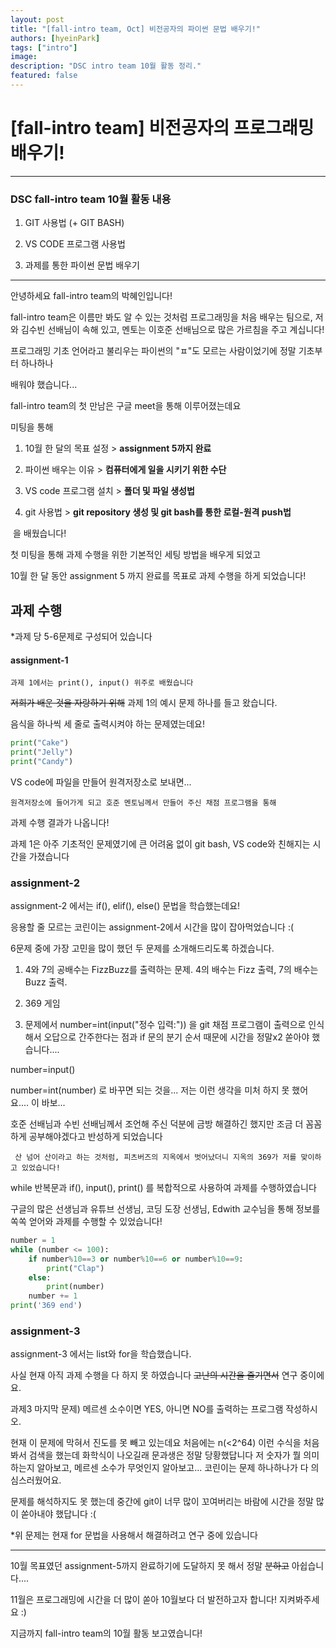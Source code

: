 ```yaml
---
layout: post
title: "[fall-intro team, Oct] 비전공자의 파이썬 문법 배우기!"
authors: [hyeinPark]
tags: ["intro"]
image: 
description: "DSC intro team 10월 활동 정리."
featured: false
---
```


# [fall-intro team] 비전공자의 프로그래밍 배우기!



------

### DSC fall-intro team 10월 활동 내용



1. GIT 사용법 (+ GIT BASH)
2. VS CODE 프로그램 사용법

3. 과제를 통한 파이썬 문법 배우기

------



안녕하세요 fall-intro team의 박혜인입니다!

fall-intro team은 이름만 봐도 알 수 있는 것처럼 프로그래밍을 처음 배우는 팀으로, 저와 김수빈 선배님이 속해 있고, 멘토는 이호준 선배님으로 많은 가르침을 주고 계십니다!

프로그래밍 기초 언어라고 불리우는 파이썬의 "ㅍ"도 모르는 사람이었기에 정말 기초부터 하나하나 

배워야 했습니다... 



fall-intro team의 첫 만남은 구글 meet을 통해 이루어졌는데요

미팅을 통해 

1. 10월 한 달의 목표  설정  > **assignment 5까지 완료**

2. 파이썬 배우는 이유 > **컴퓨터에게 일을 시키기 위한 수단**

3. VS code 프로그램 설치 > **폴더 및 파일 생성법**

4.  git 사용법 > **git repository 생성 및 git bash를 통한 로컬-원격 push법**

   ​                                                                                                         을 배웠습니다!

   

   첫 미팅을 통해 과제 수행을 위한 기본적인 세팅 방법을 배우게 되었고

   10월 한 달 동안 assignment 5 까지 완료를 목표로 과제 수행을 하게 되었습니다!

   

   

   

   ## 과제 수행

   

   *과제 당 5-6문제로 구성되어 있습니다

   

   #### assignment-1

    과제 1에서는 print(), input() 위주로 배웠습니다

   

   ~~저희가 배운 것을 자랑하기 위해~~ 과제 1의 예시 문제 하나를 들고 왔습니다. 

   

   음식을 하나씩 세 줄로 출력시켜야 하는 문제였는데요!

   

   ```python
   print("Cake")
   print("Jelly")
   print("Candy")
   ```

   

   VS code에 파일을 만들어 원격저장소로 보내면...

    원격저장소에 들어가게 되고 호준 멘토님께서 만들어 주신 채점 프로그램을 통해

   과제 수행 결과가 나옵니다!

   과제 1은 아주 기초적인 문제였기에 큰 어려움 없이 git bash, VS code와 친해지는 시간을 가졌습니다

   

   ### assignment-2

   

   assignment-2 에서는 if(), elif(), else() 문법을 학습했는데요!

   응용할 줄 모르는 코린이는 assignment-2에서 시간을 많이 잡아먹었습니다 :(

   6문제 중에 가장 고민을 많이 했던 두 문제를 소개해드리도록 하겠습니다.

   1) 4와 7의 공배수는 FizzBuzz를 출력하는 문제. 
     4의 배수는 Fizz 출력, 7의 배수는 Buzz 출력.

   2) 369 게임



   1) 문제에서 number=int(input("정수 입력:")) 을 git 채점 프로그램이 출력으로 인식해서 오답으로 간주한다는 점과 if 문의 분기 순서 때문에 시간을 정말x2 쏟아야 했습니다.... 

   

   number=input()

   number=int(number) 로 바꾸면 되는 것을... 저는 이런 생각을 미처 하지 못 했어요.... 이 바보...

   

   호준 선배님과 수빈 선배님께서 조언해 주신 덕분에 금방 해결하긴 했지만 조금 더 꼼꼼하게 공부해야겠다고 반성하게 되었습니다

   

   

     산 넘어 산이라고 하는 것처럼, 피츠버즈의 지옥에서 벗어났더니 지옥의 369가 저를 맞이하고 있었습니다! 

   while 반복문과 if(), input(), print() 를 복합적으로 사용하여 과제를 수행하였습니다 

   구글의 많은 선생님과 유튜브 선생님, 코딩 도장 선생님, Edwith 교수님을 통해 정보를 쏙쏙 얻어와 과제를 수행할 수 있었습니다!

   

   ```python
   number = 1
   while (number <= 100):
       if number%10==3 or number%10==6 or number%10==9:
           print("Clap")
       else:
           print(number)
       number += 1
   print('369 end')
   ```

   

   

   ### assignment-3

   

   assignment-3 에서는 list와 for을 학습했습니다.

   사실 현재 아직 과제 수행을 다 하지 못 하였습니다 ~~고난의 시간을 즐기면서~~ 연구 중이에요.

   
 과제3 마지막 문제) 메르센 소수이면 YES, 아니면 NO를 출력하는 프로그램 작성하시오.

   

   현재 이 문제에 막혀서 진도를 못 빼고 있는데요 처음에는 n(<2^64) 이런 수식을 처음 봐서 검색을 했는데 화학식이 나오길래 문과생은 정말 당황했답니다 저 숫자가 뭘 의미하는지 알아보고, 메르센 소수가 무엇인지 알아보고... 코린이는 문제 하나하나가 다 의심스러웠어요.

   문제를 해석하지도 못 했는데 중간에 git이 너무 많이 꼬여버리는 바람에 시간을 정말 많이 쏟아내야 했답니다 :(

   

   *위 문제는 현재 for 문법을 사용해서 해결하려고 연구 중에 있습니다 

   

   ------

   

   10월 목표였던 assignment-5까지 완료하기에 도달하지 못 해서 정말 ~~분하고~~ 아쉽습니다....

   11월은 프로그래밍에 시간을 더 많이 쏟아 10월보다 더 발전하고자 합니다! 지켜봐주세요 :)

   지금까지 fall-intro team의 10월 활동 보고였습니다!



 


